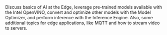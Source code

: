 Discuss basics of AI at the Edge, leverage pre-trained models available with the Intel OpenVINO, convert and optimize other models with the Model Optimizer, and perform inference with the Inference Engine. Also, some additional topics for edge applications, like MQTT and how to stream video to servers.
